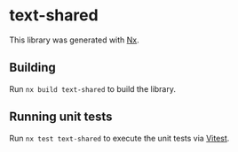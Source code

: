 # text-shared

This library was generated with [Nx](https://nx.dev).

## Building

Run `nx build text-shared` to build the library.

## Running unit tests

Run `nx test text-shared` to execute the unit tests via [Vitest](https://vitest.dev/).
